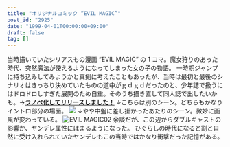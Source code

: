 ```yaml
---
title: "オリジナルコミック “EVIL MAGIC”"
post_id: "2925"
date: "1999-04-01T00:00:00+09:00"
draft: false
tag: []
---
```



当時描いていたシリアスもの漫画 “EVIL MAGIC” の 1 コマ。魔女狩りのあった時代、突然魔法が使えるようになってしまった女の子の物語。 一時期ジャンプに持ち込みしてみようかと真剣に考えたこともあったが、当時は最初と最後のシナリオはきっちり決めていたものの道中がｇｄｇｄだったのと、少年誌で扱うにはドロドロしすぎた展開のため自重。そのうち描き直して同人誌で出したいかも。→**[ラノベ化してリリースしました！](/evilmagic)** ↓こちらは別のシーン。どちらもかなりイントロ部分の場面。 ![](https://danmaq.com/wp-content/uploads/2015/05/EVIL-MAGIC01-1024x871.jpg) ↓やや中盤に差し掛かったあたりのシーン。微妙に画風が変わっている。 ![EVIL MAGIC02](https://danmaq.com/wp-content/uploads/2015/05/EVIL-MAGIC02-300x263.jpg) 余談だが、この辺からダブルキャストの影響か、ヤンデレ属性にはまるようになった。 ひぐらしの時代になると割と自然に受け入れられていたヤンデレもこの当時ではかなり衝撃だった記憶がある。
